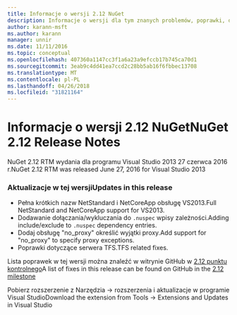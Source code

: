 ```yaml
---
title: Informacje o wersji 2.12 NuGet
description: Informacje o wersji dla tym znanych problemów, poprawki, dodatkowe funkcje i dcr 2.12 NuGet.
author: karann-msft
ms.author: karann
manager: unnir
ms.date: 11/11/2016
ms.topic: conceptual
ms.openlocfilehash: 407360a1147cc3f1a6a23a9efccb17b745ca70d1
ms.sourcegitcommit: 3eab9c4dd41ea7ccd2c28bb5ab16f6fbbec13708
ms.translationtype: MT
ms.contentlocale: pl-PL
ms.lasthandoff: 04/26/2018
ms.locfileid: "31821164"
---
```

# <a name="nuget-212-release-notes"></a><span data-ttu-id="e77d4-103">Informacje o wersji 2.12 NuGet</span><span class="sxs-lookup"><span data-stu-id="e77d4-103">NuGet 2.12 Release Notes</span></span>

<span data-ttu-id="e77d4-104">NuGet 2.12 RTM wydania dla programu Visual Studio 2013 27 czerwca 2016 r.</span><span class="sxs-lookup"><span data-stu-id="e77d4-104">NuGet 2.12 RTM was released June 27, 2016 for Visual Studio 2013</span></span>

### <a name="updates-in-this-release"></a><span data-ttu-id="e77d4-105">Aktualizacje w tej wersji</span><span class="sxs-lookup"><span data-stu-id="e77d4-105">Updates in this release</span></span>

* <span data-ttu-id="e77d4-106">Pełna krótkich nazw NetStandard i NetCoreApp obsługę VS2013.</span><span class="sxs-lookup"><span data-stu-id="e77d4-106">Full NetStandard  and NetCoreApp support for VS2013.</span></span>
* <span data-ttu-id="e77d4-107">Dodawanie dołączania/wykluczania do `.nuspec` wpisy zależności.</span><span class="sxs-lookup"><span data-stu-id="e77d4-107">Adding include/exclude to `.nuspec` dependency entries.</span></span>
* <span data-ttu-id="e77d4-108">Dodaj obsługę "no_proxy" określić wyjątki proxy.</span><span class="sxs-lookup"><span data-stu-id="e77d4-108">Add support for "no_proxy" to specify proxy exceptions.</span></span>
* <span data-ttu-id="e77d4-109">Poprawki dotyczące serwera TFS.</span><span class="sxs-lookup"><span data-stu-id="e77d4-109">TFS related fixes.</span></span>

<span data-ttu-id="e77d4-110">Lista poprawek w tej wersji można znaleźć w witrynie GitHub w [2.12 punktu kontrolnego](https://github.com/NuGet/Home/issues?q=milestone%3A2.12+is%3Aclosed)</span><span class="sxs-lookup"><span data-stu-id="e77d4-110">A list of fixes in this release can be found on GitHub in the [2.12 milestone](https://github.com/NuGet/Home/issues?q=milestone%3A2.12+is%3Aclosed)</span></span>

<span data-ttu-id="e77d4-111">Pobierz rozszerzenie z Narzędzia -> rozszerzenia i aktualizacje w programie Visual Studio</span><span class="sxs-lookup"><span data-stu-id="e77d4-111">Download the extension from Tools -> Extensions and Updates in Visual Studio</span></span>

